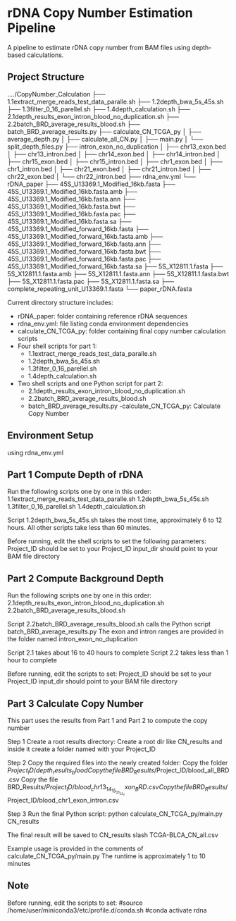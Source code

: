 # rDNA Copy Number Estimation Pipeline

A  pipeline to estimate rDNA copy number from BAM files using depth-based calculations.

## Project Structure

..../CopyNumber_Calculation
├── 1.1extract_merge_reads_test_data_paralle.sh
├── 1.2depth_bwa_5s_45s.sh
├── 1.3filter_0_16_parellel.sh
├── 1.4depth_calculation.sh
├── 2.1depth_results_exon_intron_blood_no_duplication.sh
├── 2.2batch_BRD_average_results_blood.sh
├── batch_BRD_average_results.py
├── calculate_CN_TCGA_py
│   ├── average_depth.py
│   ├── calculate_all_CN.py
│   ├── main.py
│   └── split_depth_files.py
├── intron_exon_no_duplication
│   ├── chr13_exon.bed
│   ├── chr13_intron.bed
│   ├── chr14_exon.bed
│   ├── chr14_intron.bed
│   ├── chr15_exon.bed
│   ├── chr15_intron.bed
│   ├── chr1_exon.bed
│   ├── chr1_intron.bed
│   ├── chr21_exon.bed
│   ├── chr21_intron.bed
│   ├── chr22_exon.bed
│   └── chr22_intron.bed
├── rdna_env.yml
└── rDNA_paper
    ├── 45S_U13369.1_Modified_16kb.fasta
    ├── 45S_U13369.1_Modified_16kb.fasta.amb
    ├── 45S_U13369.1_Modified_16kb.fasta.ann
    ├── 45S_U13369.1_Modified_16kb.fasta.bwt
    ├── 45S_U13369.1_Modified_16kb.fasta.pac
    ├── 45S_U13369.1_Modified_16kb.fasta.sa
    ├── 45S_U13369.1_Modified_forward_16kb.fasta
    ├── 45S_U13369.1_Modified_forward_16kb.fasta.amb
    ├── 45S_U13369.1_Modified_forward_16kb.fasta.ann
    ├── 45S_U13369.1_Modified_forward_16kb.fasta.bwt
    ├── 45S_U13369.1_Modified_forward_16kb.fasta.pac
    ├── 45S_U13369.1_Modified_forward_16kb.fasta.sa
    ├── 5S_X12811.1.fasta
    ├── 5S_X12811.1.fasta.amb
    ├── 5S_X12811.1.fasta.ann
    ├── 5S_X12811.1.fasta.bwt
    ├── 5S_X12811.1.fasta.pac
    ├── 5S_X12811.1.fasta.sa
    ├── complete_repeating_unit_U13369.1.fasta
    └── paper_rDNA.fasta


Current directory structure includes:
- rDNA_paper: folder containing reference rDNA sequences
- rdna_env.yml: file listing conda environment dependencies
- calculate_CN_TCGA_py: folder containing final copy number calculation scripts
- Four shell scripts for part 1:
  - 1.1extract_merge_reads_test_data_paralle.sh
  - 1.2depth_bwa_5s_45s.sh
  - 1.3filter_0_16_parellel.sh
  - 1.4depth_calculation.sh
- Two shell scripts and one Python script for part 2:
  - 2.1depth_results_exon_intron_blood_no_duplication.sh
  - 2.2batch_BRD_average_results_blood.sh
  - batch_BRD_average_results.py
-calculate_CN_TCGA_py: Calculate Copy Number


## Environment Setup

using rdna_env.yml

## Part 1 Compute Depth of rDNA

Run the following scripts one by one in this order:
1.1extract_merge_reads_test_data_paralle.sh
1.2depth_bwa_5s_45s.sh
1.3filter_0_16_parellel.sh
1.4depth_calculation.sh


Script 1.2depth_bwa_5s_45s.sh takes the most time, approximately 6 to 12 hours.
All other scripts take less than 60 minutes.

Before running, edit the shell scripts to set the following parameters:
Project_ID should be set to your Project_ID
input_dir should point to your BAM file directory

## Part 2 Compute Background Depth

Run the following scripts one by one in this order:
2.1depth_results_exon_intron_blood_no_duplication.sh
2.2batch_BRD_average_results_blood.sh

Script 2.2batch_BRD_average_results_blood.sh calls the Python script batch_BRD_average_results.py
The exon and intron ranges are provided in the folder named intron_exon_no_duplication

Script 2.1 takes about 16 to 40 hours to complete
Script 2.2 takes less than 1 hour to complete

Before running, edit the scripts to set:
Project_ID should be set to your Project_ID
input_dir should point to your BAM file directory

## Part 3 Calculate Copy Number

This part uses the results from Part 1 and Part 2 to compute the  copy number

Step 1 Create a root results directory:
Create a root dir like CN_results and inside it create a folder named with your Project_ID

Step 2 Copy the required files into the newly created folder:
Copy the folder $Project_ID/depth_results_blood
Copy the file BRD_Results/$Project_ID/blood_all_BRD.csv
Copy the file BRD_Results/$Project_ID/blood_chr13_14_15_21_22_exon_BRD.csv
Copy the file BRD_Results/$Project_ID/blood_chr1_exon_intron.csv

Step 3 Run the final Python script:
python calculate_CN_TCGA_py/main.py CN_results

The final result will be saved to
CN_results slash TCGA-BLCA_CN_all.csv

Example usage is provided in the comments of calculate_CN_TCGA_py/main.py
The runtime is approximately 1 to 10 minutes

## Note
Before running, edit the scripts to set:
#source /home/user/miniconda3/etc/profile.d/conda.sh
#conda activate rdna